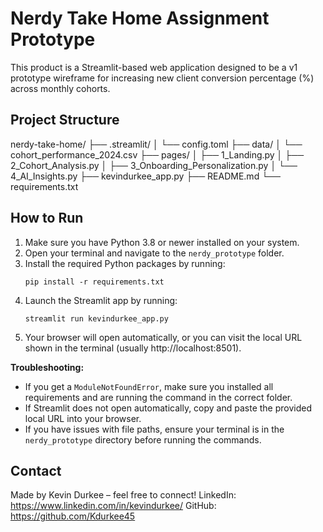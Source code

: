 # Nerdy Take Home Assignment Prototype
This product is a Streamlit-based web application designed to be a v1 prototype wireframe for increasing new client conversion percentage (%) across monthly cohorts.

## Project Structure
nerdy-take-home/
├── .streamlit/
│   └── config.toml
├── data/
│   └── cohort_performance_2024.csv
├── pages/
│   ├── 1_Landing.py
│   ├── 2_Cohort_Analysis.py
│   ├── 3_Onboarding_Personalization.py
│   └── 4_AI_Insights.py
├── kevindurkee_app.py
├── README.md
└── requirements.txt


## How to Run
1. Make sure you have Python 3.8 or newer installed on your system.
2. Open your terminal and navigate to the `nerdy_prototype` folder.
3. Install the required Python packages by running:
   ```
   pip install -r requirements.txt
   ```
4. Launch the Streamlit app by running:
   ```
   streamlit run kevindurkee_app.py
   ```
5. Your browser will open automatically, or you can visit the local URL shown in the terminal (usually http://localhost:8501).

**Troubleshooting:**
- If you get a `ModuleNotFoundError`, make sure you installed all requirements and are running the command in the correct folder.
- If Streamlit does not open automatically, copy and paste the provided local URL into your browser.
- If you have issues with file paths, ensure your terminal is in the `nerdy_prototype` directory before running the commands.


## Contact
Made by Kevin Durkee – feel free to connect!
LinkedIn: https://www.linkedin.com/in/kevindurkee/
GitHub: https://github.com/Kdurkee45
